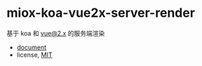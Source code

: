 # miox-koa-vue2x-server-render

基于 koa 和 vue@2.x 的服务端渲染

- [document](TODO)
- license, [MIT](https://opensource.org/licenses/MIT)
